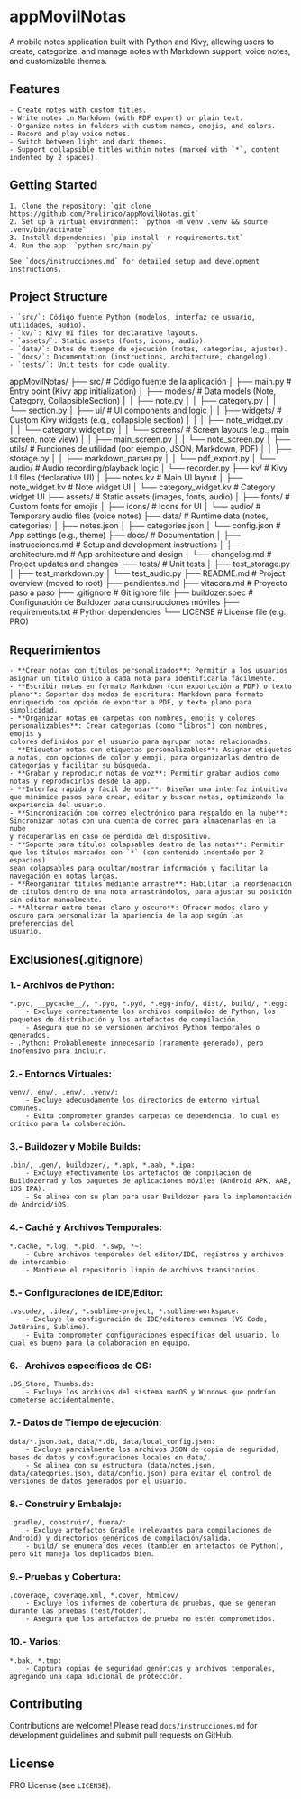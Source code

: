 # appMovilNotas
A mobile notes application built with Python and Kivy, allowing users to create, categorize, and manage notes with Markdown support, voice notes, and customizable themes.

## Features
	- Create notes with custom titles.
	- Write notes in Markdown (with PDF export) or plain text.
	- Organize notes in folders with custom names, emojis, and colors.
	- Record and play voice notes.
	- Switch between light and dark themes.
	- Support collapsible titles within notes (marked with `*`, content indented by 2 spaces).

## Getting Started
	1. Clone the repository: `git clone https://github.com/Prolirico/appMovilNotas.git`
	2. Set up a virtual environment: `python -m venv .venv && source .venv/bin/activate`
	3. Install dependencies: `pip install -r requirements.txt`
	4. Run the app: `python src/main.py`

	See `docs/instrucciones.md` for detailed setup and development instructions.

## Project Structure
	- `src/`: Código fuente Python (modelos, interfaz de usuario, utilidades, audio).
	- `kv/`: Kivy UI files for declarative layouts.
	- `assets/`: Static assets (fonts, icons, audio).
	- `data/`: Datos de tiempo de ejecución (notas, categorías, ajustes).
	- `docs/`: Documentation (instructions, architecture, changelog).
	- `tests/`: Unit tests for code quality.
appMovilNotas/
├── src/                    # Código fuente de la aplicación
│   ├── main.py             # Entry point (Kivy app initialization)
│   ├── models/             # Data models (Note, Category, CollapsibleSection)
│   │   ├── note.py
│   │   ├── category.py
│   │   └── section.py
│   ├── ui/                 # UI components and logic
│   │   ├── widgets/        # Custom Kivy widgets (e.g., collapsible section)
│   │   │   ├── note_widget.py
│   │   │   └── category_widget.py
│   │   └── screens/        # Screen layouts (e.g., main screen, note view)
│   │       ├── main_screen.py
│   │       └── note_screen.py
│   ├── utils/              # Funciones de utilidad (por ejemplo, JSON, Markdown, PDF)
│   │   ├── storage.py
│   │   ├── markdown_parser.py
│   │   └── pdf_export.py
│   └── audio/              # Audio recording/playback logic
│       └── recorder.py
├── kv/                     # Kivy UI files (declarative UI)
│   ├── notes.kv            # Main UI layout
│   ├── note_widget.kv      # Note widget UI
│   └── category_widget.kv  # Category widget UI
├── assets/                 # Static assets (images, fonts, audio)
│   ├── fonts/              # Custom fonts for emojis
│   ├── icons/              # Icons for UI
│   └── audio/              # Temporary audio files (voice notes)
├── data/                   # Runtime data (notes, categories)
│   ├── notes.json
│   ├── categories.json
│   └── config.json         # App settings (e.g., theme)
├── docs/                   # Documentation
│   ├── instrucciones.md    # Setup and development instructions
│   ├── architecture.md     # App architecture and design
│   └── changelog.md        # Project updates and changes
├── tests/                  # Unit tests
│   ├── test_storage.py
│   ├── test_markdown.py
│   └── test_audio.py
├── README.md               # Project overview (moved to root)
├── pendientes.md
├── vitacora.md             # Proyecto paso a paso
├── .gitignore              # Git ignore file
├── buildozer.spec          # Configuración de Buildozer para construcciones móviles
├── requirements.txt        # Python dependencies
└── LICENSE                 # License file (e.g., PRO)

## Requerimientos
	- **Crear notas con títulos personalizados**: Permitir a los usuarios asignar un título único a cada nota para identificarla fácilmente.
	- **Escribir notas en formato Markdown (con exportación a PDF) o texto plano**: Soportar dos modos de escritura: Markdown para formato 
	enriquecido con opción de exportar a PDF, y texto plano para simplicidad.
	- **Organizar notas en carpetas con nombres, emojis y colores personalizables**: Crear categorías (como "libros") con nombres, emojis y
	colores definidos por el usuario para agrupar notas relacionadas.
	- **Etiquetar notas con etiquetas personalizables**: Asignar etiquetas a notas, con opciones de color y emoji, para organizarlas dentro de
	categorías y facilitar su búsqueda.
	- **Grabar y reproducir notas de voz**: Permitir grabar audios como notas y reproducirlos desde la app.
	- **Interfaz rápida y fácil de usar**: Diseñar una interfaz intuitiva que minimice pasos para crear, editar y buscar notas, optimizando la 
	experiencia del usuario.
	- **Sincronización con correo electrónico para respaldo en la nube**: Sincronizar notas con una cuenta de correo para almacenarlas en la nube 
	y recuperarlas en caso de pérdida del dispositivo.
	- **Soporte para títulos colapsables dentro de las notas**: Permitir que los títulos marcados con `*` (con contenido indentado por 2 espacios)
	sean colapsables para ocultar/mostrar información y facilitar la navegación en notas largas.
	- **Reorganizar títulos mediante arrastre**: Habilitar la reordenación de títulos dentro de una nota arrastrándolos, para ajustar su posición
	sin editar manualmente.
	- **Alternar entre temas claro y oscuro**: Ofrecer modos claro y oscuro para personalizar la apariencia de la app según las preferencias del
	usuario.

## Exclusiones(.gitignore)
### 1.- Archivos de Python:
	*.pyc, __pycache__/, *.pyo, *.pyd, *.egg-info/, dist/, build/, *.egg:
		- Excluye correctamente los archivos compilados de Python, los paquetes de distribución y los artefactos de compilación.
		- Asegura que no se versionen archivos Python temporales o generados.
	- .Python: Probablemente innecesario (raramente generado), pero inofensivo para incluir.
### 2.- Entornos Virtuales:
	venv/, env/, .env/, .venv/:
		- Excluye adecuadamente los directorios de entorno virtual comunes.
		- Evita comprometer grandes carpetas de dependencia, lo cual es crítico para la colaboración.
### 3.- Buildozer y Mobile Builds:
	.bin/, .gen/, buildozer/, *.apk, *.aab, *.ipa:
		- Excluye efectivamente los artefactos de compilación de Buildozerrad y los paquetes de aplicaciones móviles (Android APK, AAB, iOS IPA).
		- Se alinea con su plan para usar Buildozer para la implementación de Android/iOS.
### 4.- Caché y Archivos Temporales:
	*.cache, *.log, *.pid, *.swp, *~:
		- Cubre archivos temporales del editor/IDE, registros y archivos de intercambio.
		- Mantiene el repositorio limpio de archivos transitorios.
### 5.- Configuraciones de IDE/Editor:
	.vscode/, .idea/, *.sublime-project, *.sublime-workspace:
		- Excluye la configuración de IDE/editores comunes (VS Code, JetBrains, Sublime).
		- Evita comprometer configuraciones específicas del usuario, lo cual es bueno para la colaboración en equipo.
### 6.- Archivos específicos de OS:
	.DS_Store, Thumbs.db:
		- Excluye los archivos del sistema macOS y Windows que podrían cometerse accidentalmente.
### 7.- Datos de Tiempo de ejecución:
	data/*.json.bak, data/*.db, data/local_config.json:
		- Excluye parcialmente los archivos JSON de copia de seguridad, bases de datos y configuraciones locales en data/.
		- Se alinea con su estructura (data/notes.json, data/categories.json, data/config.json) para evitar el control de versiones de datos generados por el usuario.
### 8.- Construir y Embalaje:
	.gradle/, construir/, fuera/:
		- Excluye artefactos Gradle (relevantes para compilaciones de Android) y directorios genéricos de compilación/salida.
		- build/ se enumera dos veces (también en artefactos de Python), pero Git maneja los duplicados bien.
### 9.- Pruebas y Cobertura:
	.coverage, coverage.xml, *.cover, htmlcov/
		- Excluye los informes de cobertura de pruebas, que se generan durante las pruebas (test/folder).
		- Asegura que los artefactos de prueba no estén comprometidos.
### 10.- Varios:
	*.bak, *.tmp:
		- Captura copias de seguridad genéricas y archivos temporales, agregando una capa adicional de protección.

## Contributing
Contributions are welcome! Please read `docs/instrucciones.md` for development guidelines and submit pull requests on GitHub.

## License
PRO License (see `LICENSE`).
